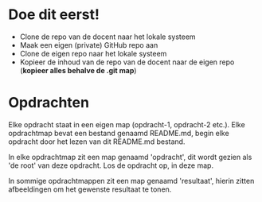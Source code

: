 # Doe dit eerst!

- Clone de repo van de docent naar het lokale systeem
- Maak een eigen (private) GitHub repo aan
- Clone de eigen repo naar het lokale systeem 
- Kopieer de inhoud van de repo van de docent naar de eigen repo (**kopieer alles behalve de .git map**)

# Opdrachten

Elke opdracht staat in een eigen map (opdracht-1, opdracht-2 etc.). Elke opdrachtmap bevat een bestand genaamd README.md, begin elke opdracht door het lezen van dit README.md bestand.

In elke opdrachtmap zit een map genaamd 'opdracht', dit wordt gezien als 'de root' van deze opdracht. Los de opdracht op, in deze map.

In sommige opdrachtmappen zit een map genaamd 'resultaat', hierin zitten afbeeldingen om het gewenste resultaat te tonen.